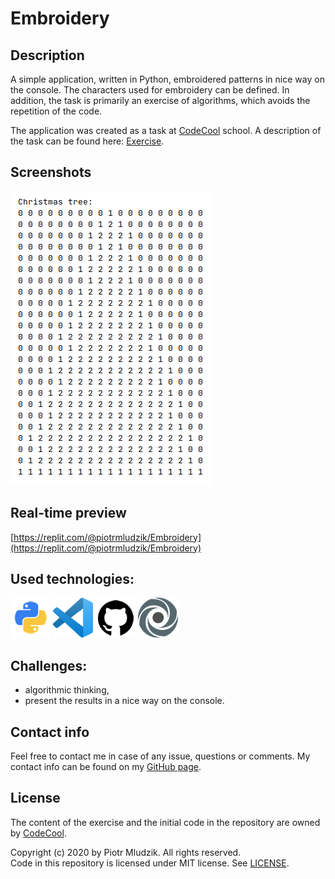 # Embroidery


## Description
A simple application, written in Python, embroidered patterns in nice way on the console. The characters used for
embroidery can be defined. In addition, the task is primarily an exercise of algorithms, which avoids the repetition
of the code.

The application was created as a task at [CodeCool](https://codecool.com/en/) school. A description of the task
can be found here: [Exercise](https://github.com/piotrmludzik/Embroidery/wiki/Exercise).


## Screenshots
![application preview](readme_res/preview.png)


## Real-time preview
[https://replit.com/@piotrmludzik/Embroidery](https://replit.com/@piotrmludzik/Embroidery)


## Used technologies:
[![Python](readme_res/technologies/python.png)](https://www.python.org/)
[![Visual Studio Code](readme_res/technologies/visualstudiocode.png)](https://code.visualstudio.com/)
[![GitHub](readme_res/technologies/github.png)](https://github.com/)
[![Repl.it](readme_res/technologies/replit.png)](https://replit.com)


## Challenges:
- algorithmic thinking,
- present the results in a nice way on the console.


## Contact info
Feel free to contact me in case of any issue, questions or comments.
My contact info can be found on my [GitHub page](https://github.com/piotrmludzik).


## License
The content of the exercise and the initial code in the repository are owned by [CodeCool](https://codecool.com/en/).

Copyright (c) 2020 by Piotr Mludzik. All rights reserved.  
Code in this repository is licensed under MIT license. See [LICENSE](https://github.com/piotrmludzik/Embroidery/blob/master/LICENSE).